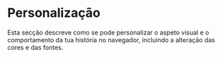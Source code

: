 <div class="intro customization">
    <h1>Personalização</h1>
</div>

Esta secção descreve como se pode personalizar o aspeto visual e o comportamento da tua história no navegador, incluindo a alteração das cores e das fontes.
